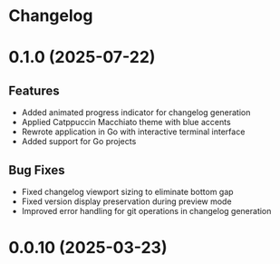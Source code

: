# Changelog

# 0.1.0 (2025-07-22)

## Features
- Added animated progress indicator for changelog generation
- Applied Catppuccin Macchiato theme with blue accents
- Rewrote application in Go with interactive terminal interface
- Added support for Go projects

## Bug Fixes
- Fixed changelog viewport sizing to eliminate bottom gap
- Fixed version display preservation during preview mode
- Improved error handling for git operations in changelog generation


# 0.0.10 (2025-03-23)


